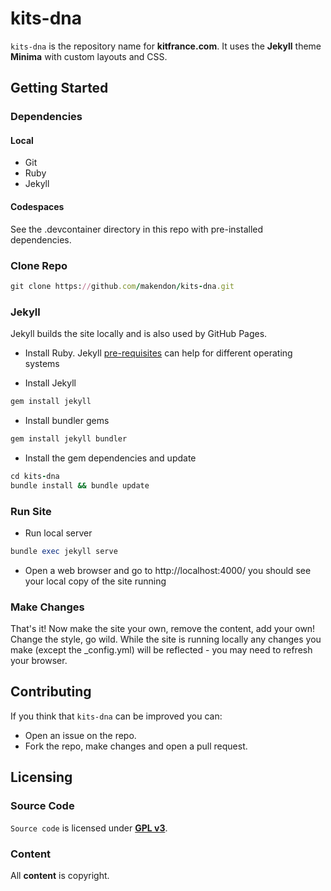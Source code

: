 # kits-dna

`kits-dna` is the repository name for **kitfrance.com**. It uses the **Jekyll** theme **Minima** with custom layouts and CSS.

## Getting Started

### Dependencies

#### Local

- Git
- Ruby
- Jekyll

#### Codespaces

See the .devcontainer directory in this repo with pre-installed dependencies.

### Clone Repo

```ruby
git clone https://github.com/makendon/kits-dna.git
```

### Jekyll

Jekyll builds the site locally and is also used by GitHub Pages.

- Install Ruby. Jekyll [pre-requisites](https://jekyllrb.com/docs/installation/) can help for different operating systems

- Install Jekyll

```ruby
gem install jekyll
```

- Install bundler gems

```ruby
gem install jekyll bundler
```

- Install the gem dependencies and update

```ruby
cd kits-dna
bundle install && bundle update
```

### Run Site

- Run local server

```ruby
bundle exec jekyll serve
```

- Open a web browser and go to http://localhost:4000/ you should see your local copy of the site running

### Make Changes

That's it! Now make the site your own, remove the content, add your own! Change the style, go wild. While the site is running locally any changes you make (except the _config.yml) will be reflected - you may need to refresh your browser.

## Contributing

If you think that `kits-dna` can be improved you can:
- Open an issue on the repo.
- Fork the repo, make changes and open a pull request.

## Licensing

### Source Code

`Source code` is licensed under [**GPL v3**](https://www.gnu.org/licenses/gpl-3.0.html).

### Content

All **content** is copyright.
